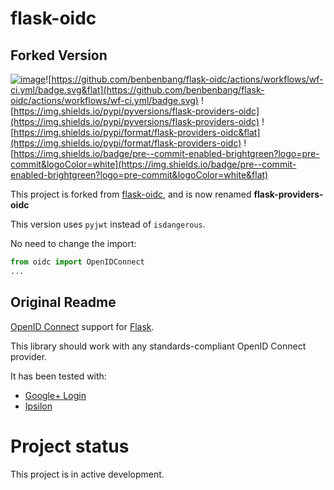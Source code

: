 # flask-oidc

## Forked Version

[![image](https://img.shields.io/pypi/v/flask-providers-oidc.svg?style=flat)](https://pypi.python.org/pypi/flask-providers-oidc)![https://github.com/benbenbang/flask-oidc/actions/workflows/wf-ci.yml/badge.svg&flat](https://github.com/benbenbang/flask-oidc/actions/workflows/wf-ci.yml/badge.svg) ![https://img.shields.io/pypi/pyversions/flask-providers-oidc](https://img.shields.io/pypi/pyversions/flask-providers-oidc) ![https://img.shields.io/pypi/format/flask-providers-oidc&flat](https://img.shields.io/pypi/format/flask-providers-oidc) ![https://img.shields.io/badge/pre--commit-enabled-brightgreen?logo=pre-commit&logoColor=white](https://img.shields.io/badge/pre--commit-enabled-brightgreen?logo=pre-commit&logoColor=white&flat)

This project is forked from [flask-oidc](https://github.com/puiterwijk/flask-oidc), and is now renamed **flask-providers-oidc**

This version uses `pyjwt` instead of `isdangerous`.

No need to change the import:

```python
from oidc import OpenIDConnect
...
```

## Original Readme

[OpenID Connect](https://openid.net/connect/) support for [Flask](http://flask.pocoo.org/).

This library should work with any standards-compliant OpenID Connect provider.

It has been tested with:

-   [Google+ Login](https://developers.google.com/accounts/docs/OAuth2Login)
-   [Ipsilon](https://ipsilon-project.org/)

# Project status

This project is in active development.
